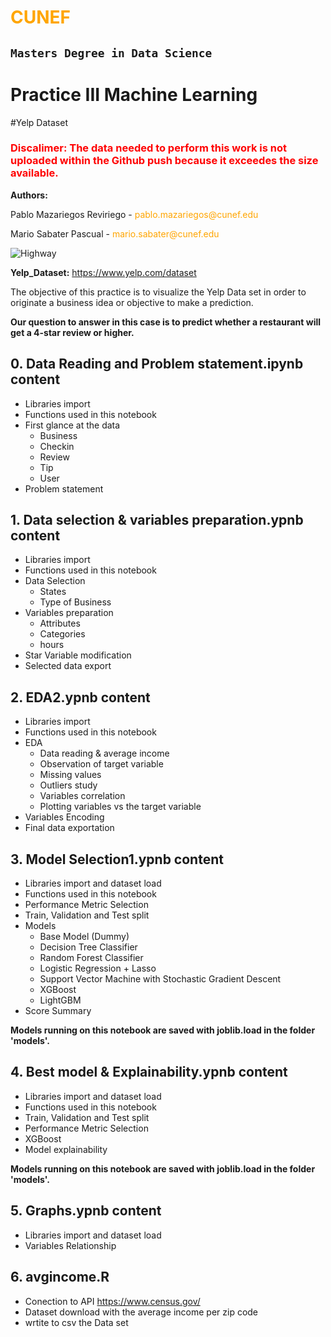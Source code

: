 # <font color='orange'>CUNEF</font>
## `Masters Degree in Data Science`
# Practice III Machine Learning
#Yelp Dataset
### <font color='red'> Discalimer: The data needed to perform this work is not uploaded within the Github push because it exceedes the size available. </font>
**Authors:**
<p style="text-align:left">Pablo Mazariegos Reviriego - <font color='orange'>pablo.mazariegos@cunef.edu </font>
    
<p style="text-align:left">Mario Sabater Pascual - <font color='orange'>mario.sabater@cunef.edu </font>

![Highway](https://www.restaurant-hospitality.com/sites/restaurant-hospitality.com/files/styles/article_featured_retina/public/uploads/2013/07/yelplogopromo.jpg?itok=OM0azJTj)

**Yelp_Dataset:**
https://www.yelp.com/dataset

The objective of this practice is to visualize the Yelp Data set in order to originate a business idea or objective to make a prediction.

**Our question to answer in this case is to predict whether a restaurant will get a 4-star review or higher.**

## 0. Data Reading and Problem statement.ipynb content

 - Libraries import
 - Functions used in this notebook
 - First glance at the data
 	- Business
 	- Checkin
 	- Review
 	- Tip
 	- User
 - Problem statement

## 1. Data selection & variables preparation.ypnb content

 - Libraries import
 - Functions used in this notebook 
 - Data Selection 
     - States
     - Type of Business
 - Variables preparation 
     - Attributes 
     - Categories   
     - hours
 - Star Variable modification 
 - Selected data export

## 2. EDA2.ypnb content

 - Libraries import
 - Functions used in this notebook 
 - EDA
      - Data reading & average income
      - Observation of target variable
      - Missing values
      - Outliers study
      - Variables correlation
      - Plotting variables vs the target variable
 - Variables Encoding
 - Final data exportation

## 3. Model Selection1.ypnb content

 - Libraries import and dataset load
 - Functions used in this notebook
 - Performance Metric Selection 
 - Train, Validation and Test split 
 - Models 
     - Base Model (Dummy) 
     - Decision Tree Classifier
     - Random Forest Classifier
     - Logistic Regression + Lasso
     - Support Vector Machine with Stochastic Gradient Descent
     - XGBoost
     - LightGBM 
 - Score Summary

**Models running on this notebook are saved with joblib.load in the folder 'models'.**

## 4. Best model & Explainability.ypnb content

 - Libraries import and dataset load
 - Functions used in this notebook
 - Train, Validation and Test split 
 - Performance Metric Selection
 - XGBoost
 - Model explainability

**Models running on this notebook are saved with joblib.load in the folder 'models'.**

## 5. Graphs.ypnb content

 - Libraries import and dataset load
 - Variables Relationship

## 6. avgincome.R

- Conection to API https://www.census.gov/
- Dataset download with the average income per zip code
- wrtite to csv the Data set
